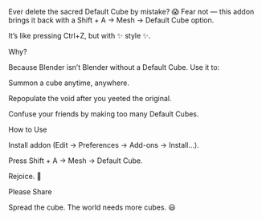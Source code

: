 Ever delete the sacred Default Cube by mistake? 😱
Fear not — this addon brings it back with a Shift + A → Mesh → Default Cube option.

It’s like pressing Ctrl+Z, but with ✨ style ✨.

Why?

Because Blender isn’t Blender without a Default Cube.
Use it to:

Summon a cube anytime, anywhere.

Repopulate the void after you yeeted the original.

Confuse your friends by making too many Default Cubes.

How to Use

Install addon (Edit → Preferences → Add-ons → Install…).

Press Shift + A → Mesh → Default Cube.

Rejoice. 🎉

Please Share

Spread the cube. The world needs more cubes. 😃
